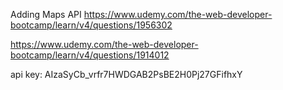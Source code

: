 
Adding Maps API
https://www.udemy.com/the-web-developer-bootcamp/learn/v4/questions/1956302

https://www.udemy.com/the-web-developer-bootcamp/learn/v4/questions/1914012

api key:
AIzaSyCb_vrfr7HWDGAB2PsBE2H0Pj27GFifhxY